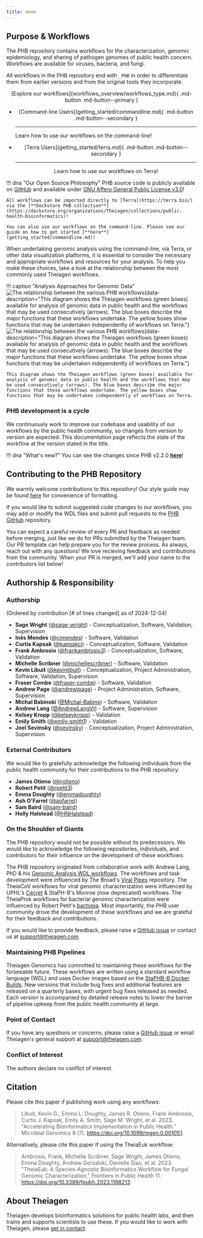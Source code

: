 ```yaml
---
title: Home
---
```


## Purpose & Workflows

The PHB repository contains workflows for the characterization, genomic epidemiology, and sharing of pathogen genomes of public health concern. Workflows are available for viruses, bacteria, and fungi.

All workflows in the PHB repository end with `_PHB` in order to differentiate them from earlier versions and from the original tools they incorporate.

<center>[Explore our workflows](workflows_overview/workflows_type.md){ .md-button .md-button--primary }</center>

<div class="grid cards " markdown>

-   <center>[Command-line Users](getting_started/commandline.md){ .md-button .md-button--secondary }</center>

    ---

    Learn how to use our workflows on the command-line!

-   <center>[Terra Users](getting_started/terra.md){ .md-button .md-button--secondary }</centered>

    ---

    Learn how to use our workflows on Terra!

</div>

!!! dna "Our Open Source Philosophy"
    PHB source code is publicly available on [GitHub](https://github.com/theiagen/public_health_bioinformatics) and available under [GNU Affero General Public License v3.0](https://github.com/theiagen/public_health_bioinformatics/blob/main/LICENSE)!

    All workflows can be imported directly to [Terra](https://terra.bio/) via the [**Dockstore PHB collection**](https://dockstore.org/organizations/Theiagen/collections/public-health-bioinformatics)! 
    
    You can also use our workflows on the command-line. Please see our guide on how to get started [**here**](getting_started/commandline.md)!

When undertaking genomic analysis using the command-line, via Terra, or other data visualization platforms, it is essential to consider the necessary and appropriate workflows and resources for your analysis. To help you make these choices, take a look at the relationship between the most commonly used Theiagen workflows.

!!! caption "Analysis Approaches for Genomic Data"
    ![The relationship between the various PHB workflows](assets/figures/Workflow_Relationships.png#only-light){data-description="This diagram shows the Theiagen workflows (green boxes) available for analysis of genomic data in public health and the workflows that may be used consecutively (arrows). The blue boxes describe the major functions that these workflows undertake. The yellow boxes show functions that may be undertaken independently of workflows on Terra."}
    ![The relationship between the various PHB workflows](assets/figures/Workflow_Relationships_dark.png#only-dark){data-description="This diagram shows the Theiagen workflows (green boxes) available for analysis of genomic data in public health and the workflows that may be used consecutively (arrows). The blue boxes describe the major functions that these workflows undertake. The yellow boxes show functions that may be undertaken independently of workflows on Terra."}

    This diagram shows the Theiagen workflows (green boxes) available for analysis of genomic data in public health and the workflows that may be used consecutively (arrows). The blue boxes describe the major functions that these workflows undertake. The yellow boxes show functions that may be undertaken independently of workflows on Terra.

### PHB development is a cycle

We continuously work to improve our codebase and usability of our workflows by the public health community, so changes from version to version are expected.  This documentation page reflects the state of the workflow at the version stated in the title.

!!! dna "What's new?"
    You can see the changes since PHB v2.2.0 [**here**](https://theiagen.notion.site/Public-Health-Bioinformatics-v2-2-1-Patch-Release-Notes-104cb013bc9380bcbd70dab04bf671a8?pvs=74)!

## Contributing to the PHB Repository

We warmly welcome contributions to this repository! Our style guide may be found [here](contributing/code_contribution.md) for convenience of formatting.

If you would like to submit suggested code changes to our workflows, you may add or modify the WDL files and submit pull requests to the [PHB GitHub](https://github.com/theiagen/public_health_bioinformatics) repository.

You can expect a careful review of every PR and feedback as needed before merging, just like we do for PRs submitted by the Theiagen team. Our PR template can help prepare you for the review process. As always, reach out with any questions! We love recieving feedback and contributions from the community. When your PR is merged, we'll add your name to the contributors list below!

## Authorship & Responsibility

### Authorship

(Ordered by contribution [# of lines changed] as of 2024-12-04)

- **Sage Wright** ([@sage-wright](https://github.com/sage-wright)) - Conceptualization, Software, Validation, Supervision
- **Inês Mendes** ([@cimendes](https://github.com/cimendes)) - Software, Validation
- **Curtis Kapsak** ([@kapsakcj](https://github.com/kapsakcj)) - Conceptualization, Software, Validation
- **Frank Ambrosio** ([@frankambrosio3](https://github.com/frankambrosio3)) - Conceptualization, Software, Validation
- **Michelle Scribner** ([@michellescribner](https://github.com/michellescribner)) - Software, Validation
- **Kevin Libuit** ([@kevinlibuit](https://github.com/kevinlibuit)) - Conceptualization, Project Administration, Software, Validation, Supervision
- **Fraser Combe** ([@fraser-combe](https://github.com/fraser-combe)) - Software, Validation
- **Andrew Page** ([@andrewjpage](https://github.com/andrewjpage)) - Project Administration, Software, Supervision
- **Michal Babinski** ([@Michal-Babins](https://github.com/Michal-Babins)) - Software, Validation
- **Andrew Lang** ([@AndrewLangVt](https://github.com/AndrewLangVt)) - Software, Supervision
- **Kelsey Kropp** ([@kelseykropp](https://github.com/kelseykropp)) - Validation
- **Emily Smith** ([@emily-smith1](https://github.com/emily-smith1)) - Validation
- **Joel Sevinsky** ([@sevinsky](https://github.com/sevinsky)) - Conceptualization, Project Administration, Supervision

### External Contributors

We would like to gratefully acknowledge the following individuals from the public health community for their contributions to the PHB repository:

- **James Otieno** ([@jrotieno](https://github.com/jrotieno))
- **Robert Petit** ([@rpetit3](https://github.com/rpetit3))
- **Emma Doughty** ([@emmadoughty](https://github.com/emmadoughty))
- **Ash O'Farrel** ([@aofarrel](https://github.com/aofarrel))
- **Sam Baird** ([@sam-baird](https://github.com/sam-baird))
- **Holly Halstead** ([@HNHalstead](https://github.com/HNHalstead))

### On the Shoulder of Giants

The PHB repository would not be possible without its predecessors. We would like to acknowledge the following repositories, individuals, and contributors for their influence on the development of these workflows:

The PHB repository originated from collaborative work with Andrew Lang, PhD & his [Genomic Analysis WDL workflows](https://github.com/AndrewLangvt/genomic_analyses). The workflows and task development were influenced by The Broad's [Viral Pipes](https://github.com/broadinstitute/viral-pipelines) repository. The TheiaCoV workflows for viral genomic characterization were influenced by UPHL's [Cecret](https://github.com/UPHL-BioNGS/Cecret) & StaPH-B's Monroe (now deprecated) workflows. The TheiaProk workflows for bacterial genomic characterization were influenced by Robert Petit's [bactopia](https://github.com/bactopia/bactopia). Most importantly, the PHB user community drove the development of these workflows and we are grateful for their feedback and contributions.

If you would like to provide feedback, please raise a [GitHub issue](https://github.com/theiagen/public_health_bioinformatics/issues/new) or contact us at <support@theiagen.com>.

### Maintaining PHB Pipelines

Theiagen Genomics has committed to maintaining these workflows for the forseeable future. These workflows are written using a standard workflow language (WDL) and uses Docker images based on the [StaPHB-B Docker Builds](https://github.com/StaPH-B/docker-builds). New versions that include bug fixes and additional features are released on a quarterly bases, with urgent bug fixes released as needed. Each version is accompanied by detailed release notes to lower the barrier of pipeline upkeep from the public health community at large.

### Point of Contact

If you have any questions or concerns, please raise a [GitHub issue](https://github.com/theiagen/public_health_bioinformatics/issues/new) or email Theiagen's general support at <support@theiagen.com>.

### Conflict of Interest

The authors declare no conflict of interest.

## Citation

Please cite this paper if publishing work using any workflows:

> Libuit, Kevin G., Emma L. Doughty, James R. Otieno, Frank Ambrosio, Curtis J. Kapsak, Emily A. Smith, Sage M. Wright, et al. 2023. "Accelerating Bioinformatics Implementation in Public Health." Microbial Genomics 9 (7). <https://doi.org/10.1099/mgen.0.001051>.

Alternatively, please cite this paper if using the TheiaEuk workflow:

> Ambrosio, Frank, Michelle Scribner, Sage Wright, James Otieno, Emma Doughty, Andrew Gorzalski, Danielle Siao, et al. 2023. "TheiaEuk: A Species-Agnostic Bioinformatics Workflow for Fungal Genomic Characterization." Frontiers in Public Health 11. <https://doi.org/10.3389/fpubh.2023.1198213>.

## About Theiagen

Theiagen develops bioinformatics solutions for public health labs, and then trains and supports scientists to use these. If you would like to work with Theiagen, please [get in contact](https://theiagen.com/team-up-with-theiagen/).
